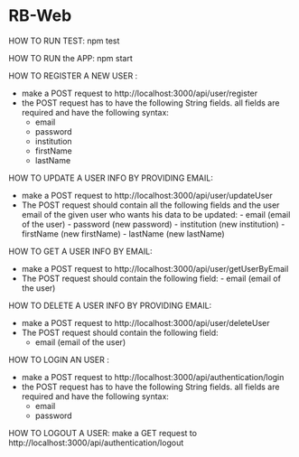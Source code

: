 # RB-Web
HOW TO RUN TEST: npm test

HOW TO RUN the APP: npm start

HOW TO REGISTER A NEW USER :
   - make a POST request to http://localhost:3000/api/user/register
   - the POST request has to have the following String fields. all fields are required and have the following syntax:
        - email
        - password
        - institution
        - firstName
        - lastName

HOW TO UPDATE A USER INFO BY PROVIDING EMAIL:
  - make a POST request to http://localhost:3000/api/user/updateUser
  - The POST request should contain all the following fields and the user email of the given user who wants his data to be updated:
        - email (email of the user)
        - password (new password)
        - institution (new institution)
        - firstName (new firstName)
        - lastName (new lastName)

HOW TO GET A USER INFO BY EMAIL:
  - make a POST request to http://localhost:3000/api/user/getUserByEmail
  - The POST request should contain  the following field:
        - email (email of the user)

HOW TO DELETE A USER INFO BY PROVIDING EMAIL:
   - make a POST request to http://localhost:3000/api/user/deleteUser
   - The POST request should contain  the following field:
        - email (email of the user)

HOW TO LOGIN AN USER :
   - make a POST request to http://localhost:3000/api/authentication/login
   - the POST request has to have the following String fields. all fields are required and have the following syntax:
        - email
        - password  
        
HOW TO LOGOUT A USER:
      make a GET request to http://localhost:3000/api/authentication/logout
